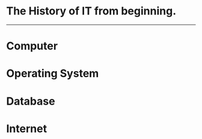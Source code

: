# The History of IT from beginning.
-------------------------------------
# Computer
# Operating System
# Database
# Internet
